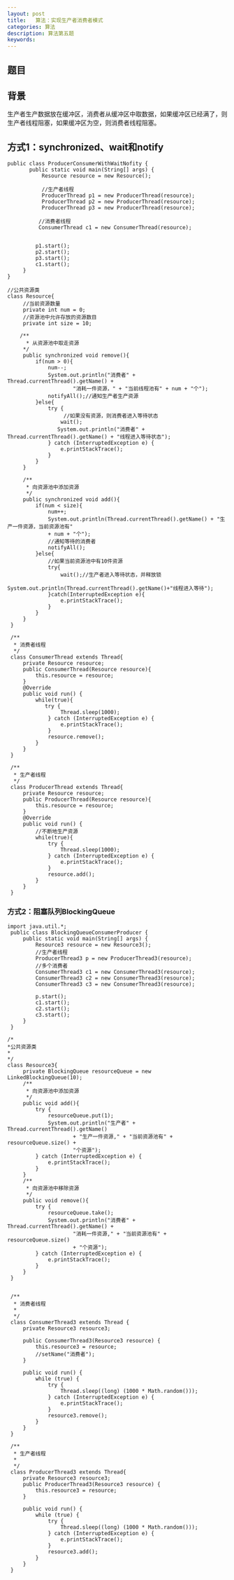 ```yaml
---
layout: post
title:   算法：实现生产者消费者模式
categories: 算法
description: 算法第五题
keywords: 
---
```


## 题目



## 背景

生产者生产数据放在缓冲区，消费者从缓冲区中取数据，如果缓冲区已经满了，则生产者线程阻塞，如果缓冲区为空，则消费者线程阻塞。

## 方式1：synchronized、wait和notify



	public class ProducerConsumerWithWaitNofity {
	       public static void main(String[] args) {
	           Resource resource = new Resource();
	           
	           //生产者线程
	           ProducerThread p1 = new ProducerThread(resource);
	           ProducerThread p2 = new ProducerThread(resource);
	           ProducerThread p3 = new ProducerThread(resource);
	          
	          //消费者线程
	          ConsumerThread c1 = new ConsumerThread(resource);
	        
	     
	         p1.start();
	         p2.start();
	         p3.start();
	         c1.start();
	     }
	}
	
	//公共资源类
	class Resource{
	     //当前资源数量
	     private int num = 0;
	     //资源池中允许存放的资源数目
	     private int size = 10;
	 
	    /**
	      * 从资源池中取走资源
	     */
	     public synchronized void remove(){
	         if(num > 0){
	             num--;
	             System.out.println("消费者" + Thread.currentThread().getName() +
	                     "消耗一件资源，" + "当前线程池有" + num + "个");
	             notifyAll();//通知生产者生产资源
	         }else{
	             try {
	                  //如果没有资源，则消费者进入等待状态
	                 wait();
	                System.out.println("消费者" + Thread.currentThread().getName() + "线程进入等待状态");
	             } catch (InterruptedException e) {
	                 e.printStackTrace();
	             }
	         }
	     }
	     
	     /**
	      * 向资源池中添加资源
	      */
	     public synchronized void add(){
	         if(num < size){
	             num++;
	             System.out.println(Thread.currentThread().getName() + "生产一件资源，当前资源池有" 
	             + num + "个");
	             //通知等待的消费者
	             notifyAll();
	         }else{
	             //如果当前资源池中有10件资源
	             try{
	                 wait();//生产者进入等待状态，并释放锁
	                 System.out.println(Thread.currentThread().getName()+"线程进入等待");
	             }catch(InterruptedException e){
	                 e.printStackTrace();
	             }
	         }
	     }
	 }
	 
	 /**
	  * 消费者线程
	  */
	 class ConsumerThread extends Thread{
	     private Resource resource;
	     public ConsumerThread(Resource resource){
	         this.resource = resource;
	     }
	     @Override
	     public void run() {
	         while(true){
	            try {
	                 Thread.sleep(1000);
	             } catch (InterruptedException e) {
	                 e.printStackTrace();
	             }
	             resource.remove();
	         }
	     }
	 }
	 
	 /**
	  * 生产者线程
	  */
	 class ProducerThread extends Thread{
	     private Resource resource;
	     public ProducerThread(Resource resource){
	         this.resource = resource;
	     }
	     @Override
	     public void run() {
	         //不断地生产资源
	         while(true){
	             try {
	                 Thread.sleep(1000);
	             } catch (InterruptedException e) {
	                 e.printStackTrace();
	             }
	             resource.add();
	         }
	     }     
	 }

### 方式2：阻塞队列BlockingQueue

```
import java.util.*;
 public class BlockingQueueConsumerProducer {
     public static void main(String[] args) {
         Resource3 resource = new Resource3();
         //生产者线程
         ProducerThread3 p = new ProducerThread3(resource);
         //多个消费者
         ConsumerThread3 c1 = new ConsumerThread3(resource);
         ConsumerThread3 c2 = new ConsumerThread3(resource);
         ConsumerThread3 c3 = new ConsumerThread3(resource);
  
         p.start();
         c1.start();
         c2.start();
         c3.start();
     }
 }
 
/*
*公共资源类
*
*/
class Resource3{
     private BlockingQueue resourceQueue = new LinkedBlockingQueue(10);
     /**
      * 向资源池中添加资源
      */
     public void add(){
         try {
             resourceQueue.put(1);
             System.out.println("生产者" + Thread.currentThread().getName()
                     + "生产一件资源," + "当前资源池有" + resourceQueue.size() + 
                     "个资源");
         } catch (InterruptedException e) {
             e.printStackTrace();
         }
     }
     /**
      * 向资源池中移除资源
      */
     public void remove(){
         try {
             resourceQueue.take();
             System.out.println("消费者" + Thread.currentThread().getName() + 
                     "消耗一件资源," + "当前资源池有" + resourceQueue.size() 
                     + "个资源");
         } catch (InterruptedException e) {
             e.printStackTrace();
         }
     }
 }

 
 /**
  * 消费者线程
  *
  */
 class ConsumerThread3 extends Thread {
     private Resource3 resource3;
  
     public ConsumerThread3(Resource3 resource) {
         this.resource3 = resource;
         //setName("消费者");
     }
  
     public void run() {
         while (true) {
             try {
                 Thread.sleep((long) (1000 * Math.random()));
             } catch (InterruptedException e) {
                 e.printStackTrace();
             }
             resource3.remove();
         }
     }
 }
 
 /**
  * 生产者线程
  *
  */
 class ProducerThread3 extends Thread{
     private Resource3 resource3;
     public ProducerThread3(Resource3 resource) {
         this.resource3 = resource;
     }
  
     public void run() {
         while (true) {
             try {
                 Thread.sleep((long) (1000 * Math.random()));
             } catch (InterruptedException e) {
                 e.printStackTrace();
             }
             resource3.add();
         }
     }
 }
```

